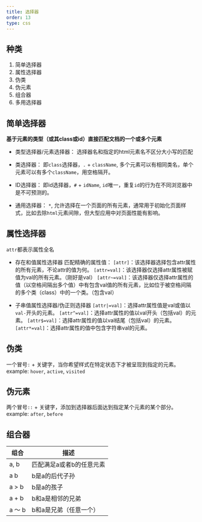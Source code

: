 ```yaml
---
title: 选择器
order: 13
type: css
---
```


## 种类

1. 简单选择器
1. 属性选择器
1. 伪类
1. 伪元素
1. 组合器
1. 多用选择器

## 简单选择器

**基于元素的类型（或其class或id）直接匹配文档的一个或多个元素**

- 类型选择器/元素选择器：
选择器名和指定的html元素名不区分大小写的匹配

- 类选择器：
即`class`选择器，`.` + `className`, 多个元素可以有相同类名，单个元素可以有多个`className`，用空格隔开。

- ID选择器：
即id选择器，`#` + `idName`, `id`唯一，重复`id`的行为在不同浏览器中是不可预测的。

- 通用选择器：
`*`, 允许选择在一个页面的所有元素，通常用于初始化页面样式，比如去除`html`元素间隙，但大型应用中对页面性能有影响。

## 属性选择器
`attr`都表示属性全名

- 存在和值属性选择器
匹配精确的属性值：
`[attr]`：该选择器选择包含attr属性的所有元素，不论attr的值为何。
`[attr=val]`：该选择器仅选择attr属性被赋值为val的所有元素。（刚好是val）
`[attr~=val]`：该选择器仅选择attr属性的值（以空格间隔出多个值）中有包含val值的所有元素，比如位于被空格间隔的多个类（class）中的一个类。（包含val）

- 子串值属性选择器/伪正则选择器
`[attr|=val]`：选择attr属性值是val或值以`val-`开头的元素。
`[attr^=val]`：选择attr属性的值以val开头（包括val）的元素。
`[attr$=val]`：选择attr属性的值以val结尾（包括val）的元素。
`[attr*=val]`：选择attr属性的值中包含字符串val的元素。

## 伪类
一个冒号`:` + 关键字，当你希望样式在特定状态下才被呈现到指定的元素。
example: `hover`, `active`, `visited`

## 伪元素
两个冒号`::` + 关键字，添加到选择器后面达到指定某个元素的某个部分。
example: `after`, `before`

## 组合器
组合 | 描述
--- | ---
a, b | 匹配满足a或者b的任意元素
a b | b是a的后代子孙
a > b | b是a的孩子
a + b | b和a是相邻的兄弟
a ～ b | b和a是兄弟（任意一个）

